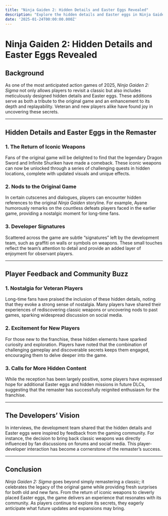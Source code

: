 ```yaml
---
title: "Ninja Gaiden 2: Hidden Details and Easter Eggs Revealed"
description: "Explore the hidden details and Easter eggs in Ninja Gaiden 2: Sigma, uncovering the surprises developers included for players and analyzing community feedback."
date: '2025-01-24T00:00:00.000Z'
---
```


# Ninja Gaiden 2: Hidden Details and Easter Eggs Revealed

## Background

As one of the most anticipated action games of 2025, *Ninja Gaiden 2: Sigma* not only allows players to revisit a classic but also includes meticulously designed hidden details and Easter eggs. These additions serve as both a tribute to the original game and an enhancement to its depth and replayability. Veteran and new players alike have found joy in uncovering these secrets.

---

## Hidden Details and Easter Eggs in the Remaster

### 1. **The Return of Iconic Weapons**
Fans of the original game will be delighted to find that the legendary Dragon Sword and Infinite Shuriken have made a comeback. These iconic weapons can now be unlocked through a series of challenging quests in hidden locations, complete with updated visuals and unique effects.

### 2. **Nods to the Original Game**
In certain cutscenes and dialogues, players can encounter hidden references to the original *Ninja Gaiden* storyline. For example, Ayane humorously remarks on the countless defeats players faced in the earlier game, providing a nostalgic moment for long-time fans.

### 3. **Developer Signatures**
Scattered across the game are subtle “signatures” left by the development team, such as graffiti on walls or symbols on weapons. These small touches reflect the team’s attention to detail and provide an added layer of enjoyment for observant players.

---

## Player Feedback and Community Buzz

### 1. **Nostalgia for Veteran Players**
Long-time fans have praised the inclusion of these hidden details, noting that they evoke a strong sense of nostalgia. Many players have shared their experiences of rediscovering classic weapons or uncovering nods to past games, sparking widespread discussion on social media.

### 2. **Excitement for New Players**
For those new to the franchise, these hidden elements have sparked curiosity and exploration. Players have noted that the combination of challenging gameplay and discoverable secrets keeps them engaged, encouraging them to delve deeper into the game.

### 3. **Calls for More Hidden Content**
While the reception has been largely positive, some players have expressed hope for additional Easter eggs and hidden missions in future DLCs, suggesting that the remaster has successfully reignited enthusiasm for the franchise.

---

## The Developers’ Vision

In interviews, the development team shared that the hidden details and Easter eggs were inspired by feedback from the gaming community. For instance, the decision to bring back classic weapons was directly influenced by fan discussions on forums and social media. This player-developer interaction has become a cornerstone of the remaster’s success.

---

## Conclusion

*Ninja Gaiden 2: Sigma* goes beyond simply remastering a classic; it celebrates the legacy of the original game while providing fresh surprises for both old and new fans. From the return of iconic weapons to cleverly placed Easter eggs, the game delivers an experience that resonates with its community. As players continue to explore its secrets, they eagerly anticipate what future updates and expansions may bring.
